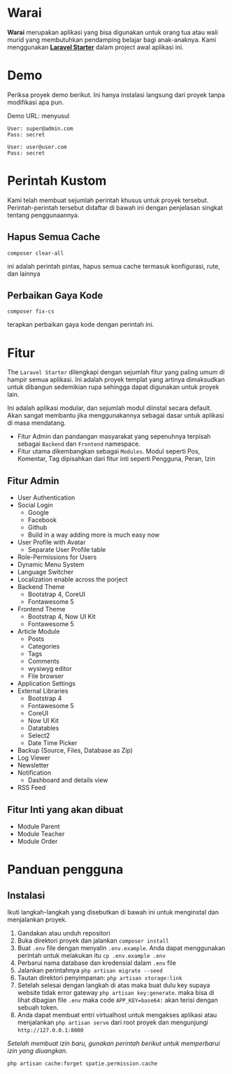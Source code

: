 # Warai
**Warai** merupakan aplikasi yang bisa digunakan untuk orang tua atau wali murid yang membutuhkan pendamping belajar bagi anak-anaknya. Kami menggunakan [**Laravel Starter**](https://github.com/nasirkhan/laravel-starter) dalam project awal aplikasi ini.


# Demo
Periksa proyek demo berikut. Ini hanya instalasi langsung dari proyek tanpa modifikasi apa pun.

Demo URL: menyusul

```
User: super@admin.com
Pass: secret

User: user@user.com
Pass: secret

```

# Perintah Kustom

Kami telah membuat sejumlah perintah khusus untuk proyek tersebut. Perintah-perintah tersebut didaftar di bawah ini dengan penjelasan singkat tentang penggunaannya.

## Hapus Semua Cache

`composer clear-all`

ini adalah perintah pintas, hapus semua cache termasuk konfigurasi, rute, dan lainnya

## Perbaikan Gaya Kode

`composer fix-cs`

terapkan perbaikan gaya kode dengan perintah ini.


# Fitur

The `Laravel Starter` dilengkapi dengan sejumlah fitur yang paling umum di hampir semua aplikasi. Ini adalah proyek templat yang artinya dimaksudkan untuk dibangun sedemikian rupa sehingga dapat digunakan untuk proyek lain.

Ini adalah aplikasi modular, dan sejumlah modul diinstal secara default. Akan sangat membantu jika menggunakannya sebagai dasar untuk aplikasi di masa mendatang.

* Fitur Admin dan pandangan masyarakat yang sepenuhnya terpisah sebagai `Backend` dan `Frontend` namespace.
* Fitur utama dikembangkan sebagai `Modules`. Modul seperti Pos, Komentar, Tag dipisahkan dari fitur inti seperti Pengguna, Peran, Izin


## Fitur Admin

* User Authentication
* Social Login
  * Google
  * Facebook
  * Github
  * Build in a way adding more is much easy now
* User Profile with Avatar
  * Separate User Profile table
* Role-Permissions for Users
* Dynamic Menu System
* Language Switcher
* Localization enable across the porject
* Backend Theme
  * Bootstrap 4, CoreUI
  * Fontawesome 5
* Frontend Theme
  * Bootstrap 4, Now UI Kit
  * Fontawesome 5
* Article Module
  * Posts
  * Categories
  * Tags
  * Comments
  * wysiwyg editor
  * File browser
* Application Settings
* External Libraries
  * Bootstrap 4
  * Fontawesome 5
  * CoreUI
  * Now UI Kit
  * Datatables
  * Select2
  * Date Time Picker
* Backup (Source, Files, Database as Zip)
* Log Viewer
* Newsletter
* Notification
  * Dashboard and details view
* RSS Feed

## Fitur Inti yang akan dibuat
* Module Parent
* Module Teacher
* Module Order

# Panduan pengguna

## Instalasi

Ikuti langkah-langkah yang disebutkan di bawah ini untuk menginstal dan menjalankan proyek.

1. Gandakan atau unduh repositori
2. Buka direktori proyek dan jalankan `composer install`
3. Buat `.env` file dengan menyalin `.env.example`. Anda dapat menggunakan perintah untuk melakukan itu `cp .env.example .env`
4. Perbarui nama database dan kredensial dalam `.env` file
5. Jalankan perintahnya `php artisan migrate --seed`
6. Tautan direktori penyimpanan: `php artisan storage:link`
7. Setelah selesai dengan langkah di atas maka buat dulu key supaya website tidak error gateway `php artisan key:generate`. maka bisa di lihat dibagian file `.env` maka code `APP_KEY=base64:` akan terisi dengan sebuah token.
8. Anda dapat membuat entri virtualhost untuk mengakses aplikasi atau menjalankan `php artisan serve` dari root proyek dan mengunjungi `http://127.0.0.1:8000`

*Setelah membuat izin baru, gunakan perintah berikut untuk memperbarui izin yang diuangkan.*

`php artisan cache:forget spatie.permission.cache`

